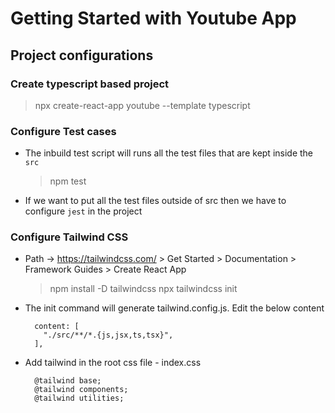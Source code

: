 # Getting Started with Youtube App

## Project configurations

### Create typescript based project

> npx create-react-app youtube --template typescript

### Configure Test cases

- The inbuild test script will runs all the test files that are kept inside the `src`

  > npm test

- If we want to put all the test files outside of src then we have to configure `jest` in the project

### Configure Tailwind CSS

- Path -> https://tailwindcss.com/ > Get Started > Documentation > Framework Guides > Create React App

  > npm install -D tailwindcss
  > npx tailwindcss init

- The init command will generate tailwind.config.js. Edit the below content

  ```
    content: [
      "./src/**/*.{js,jsx,ts,tsx}",
    ],
  ```

- Add tailwind in the root css file - index.css

  ```
    @tailwind base;
    @tailwind components;
    @tailwind utilities;
  ```
